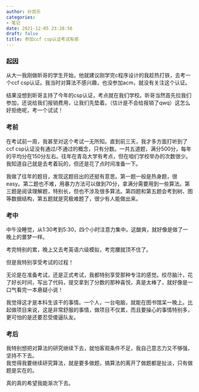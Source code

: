 ```yaml
---
author: 孙百乐
categories:
- 笔记
date: 2021-12-05 23:28:56
draft: false
title: 参加ccf csp认证考试有感
---
```


### 起因

从大一我刚做昕哥的学生开始，他就建议刚学完c程序设计的我趁热打铁，去考一个ccf csp认证。我当时对算法不感兴趣，也没参加acm，就没有关注这个认证。

结果没想到昕哥主持了今年的csp认证，考点就在我们学校。昕哥当然首先拉我们参加，还说给我们报销费用，让我们先垫着。（估计是不会给报销了qwq）这怎么好拒绝呢，考一个试试！

### 考前

在考试前一周，我甚至对这个考试一无所知。直到前三天，我才多方面打听到了ccf csp认证没有通过/不通过的概念，只有分数。一共五道题，满分500分，每年的平均分在150分左右。往年在青岛大学有考点，但在咱们学校举办的次数很少。我知道自己就是去考着玩的，但还是花了点时间准备一下。

我做了往年的题目，发现这题目出的还挺有意思。第一题一般是热身题，很easy。第二题也不难，用暴力方法可以做到70分，拿满分需要用到一些算法。第三题是阅读理解题，特别长，但也不涉及很多算法。第四题和第五题会考到树、图等数据结构，第五题就是究极难题了，很少有人能做出来。

### 考中

中午没睡觉，从1:30考到5:30，四个小时注意力集中。这酸爽，就好像是做了一晚上的噩梦一样。

考完特别的累，晚上又去考英语六级模拟，考完腰就顶不住了。

但是我特别享受考试的过程！

无论是在准备考试，还是正式考试，我都特别享受那种专注的感觉。绞尽脑汁，花了好长时间，写出了代码，提交拿到了分数的那种喜悦，真是太棒了，就好像是一口气看完一本悬疑小说！

我觉得这才是本科生该干的事情。一个人，一台电脑，就能在图书馆呆一晚上。比起做项目来说，这是非常舒服的事情，做项目不仅累，而且要操心的事情特别多，更可怕的是还要忍受傻逼队友。

### 考后

我特别想把对算法的研究继续下去，就怕客观条件不足，我自己意志力又不够强，坚持不下去。  
我觉得我要继续研究算法，就是要多做题，搞算法的离开了做题都是扯淡，只有做题是实在的。

真的真的希望我能渐次下去。